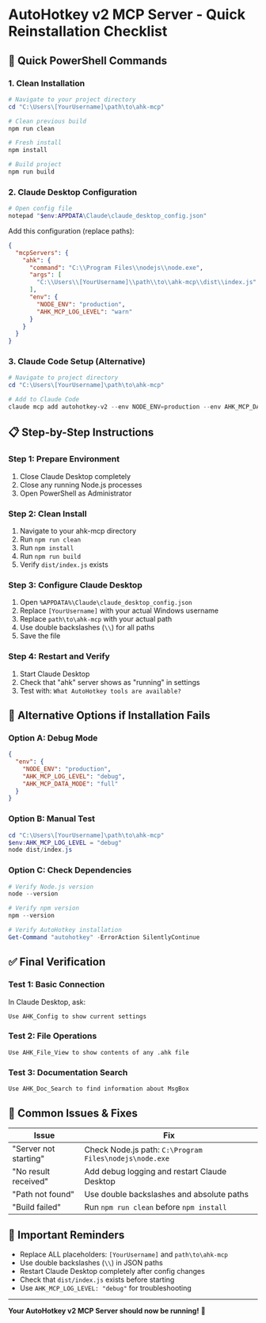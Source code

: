 # AutoHotkey v2 MCP Server - Quick Reinstallation Checklist

## 🚀 Quick PowerShell Commands

### 1. Clean Installation
```powershell
# Navigate to your project directory
cd "C:\Users\[YourUsername]\path\to\ahk-mcp"

# Clean previous build
npm run clean

# Fresh install
npm install

# Build project
npm run build
```

### 2. Claude Desktop Configuration
```powershell
# Open config file
notepad "$env:APPDATA\Claude\claude_desktop_config.json"
```

Add this configuration (replace paths):
```json
{
  "mcpServers": {
    "ahk": {
      "command": "C:\\Program Files\\nodejs\\node.exe",
      "args": [
        "C:\\Users\\[YourUsername]\\path\\to\\ahk-mcp\\dist\\index.js"
      ],
      "env": {
        "NODE_ENV": "production",
        "AHK_MCP_LOG_LEVEL": "warn"
      }
    }
  }
}
```

### 3. Claude Code Setup (Alternative)
```powershell
# Navigate to project directory
cd "C:\Users\[YourUsername]\path\to\ahk-mcp"

# Add to Claude Code
claude mcp add autohotkey-v2 --env NODE_ENV=production --env AHK_MCP_DATA_MODE=full -- node dist/index.js
```

## 📋 Step-by-Step Instructions

### Step 1: Prepare Environment
1. Close Claude Desktop completely
2. Close any running Node.js processes
3. Open PowerShell as Administrator

### Step 2: Clean Install
1. Navigate to your ahk-mcp directory
2. Run `npm run clean`
3. Run `npm install`
4. Run `npm run build`
5. Verify `dist/index.js` exists

### Step 3: Configure Claude Desktop
1. Open `%APPDATA%\Claude\claude_desktop_config.json`
2. Replace `[YourUsername]` with your actual Windows username
3. Replace `path\to\ahk-mcp` with your actual path
4. Use double backslashes (`\\`) for all paths
5. Save the file

### Step 4: Restart and Verify
1. Start Claude Desktop
2. Check that "ahk" server shows as "running" in settings
3. Test with: `What AutoHotkey tools are available?`

## 🔧 Alternative Options if Installation Fails

### Option A: Debug Mode
```json
{
  "env": {
    "NODE_ENV": "production",
    "AHK_MCP_LOG_LEVEL": "debug",
    "AHK_MCP_DATA_MODE": "full"
  }
}
```

### Option B: Manual Test
```powershell
cd "C:\Users\[YourUsername]\path\to\ahk-mcp"
$env:AHK_MCP_LOG_LEVEL = "debug"
node dist/index.js
```

### Option C: Check Dependencies
```powershell
# Verify Node.js version
node --version

# Verify npm version
npm --version

# Verify AutoHotkey installation
Get-Command "autohotkey" -ErrorAction SilentlyContinue
```

## ✅ Final Verification

### Test 1: Basic Connection
In Claude Desktop, ask:
```
Use AHK_Config to show current settings
```

### Test 2: File Operations
```
Use AHK_File_View to show contents of any .ahk file
```

### Test 3: Documentation Search
```
Use AHK_Doc_Search to find information about MsgBox
```

## 🚨 Common Issues & Fixes

| Issue | Fix |
|-------|-----|
| "Server not starting" | Check Node.js path: `C:\Program Files\nodejs\node.exe` |
| "No result received" | Add debug logging and restart Claude Desktop |
| "Path not found" | Use double backslashes and absolute paths |
| "Build failed" | Run `npm run clean` before `npm install` |

## 📝 Important Reminders

- Replace ALL placeholders: `[YourUsername]` and `path\to\ahk-mcp`
- Use double backslashes (`\\`) in JSON paths
- Restart Claude Desktop completely after config changes
- Check that `dist/index.js` exists before starting
- Use `AHK_MCP_LOG_LEVEL: "debug"` for troubleshooting

---

**Your AutoHotkey v2 MCP Server should now be running!** 🎉